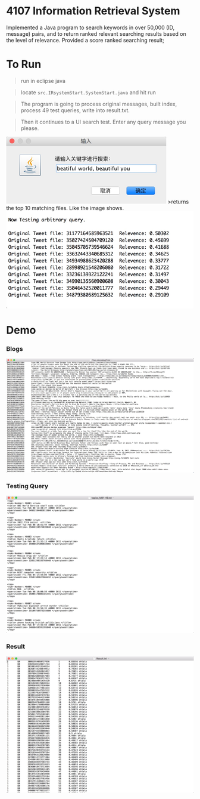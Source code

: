 # 4107 Information Retrieval System

Implemented a Java program to search keywords in over 50,000 (ID, message) pairs, and to return ranked relevant searching results based on the level of relevance. Provided a score ranked searching result;
# To Run
>run in eclipse java

>locate `src.IRsystemStart.SystemStart.java` and hit run
 
>The program is going to process original messages, built index, process 49 test queries, write into result.txt.

>Then it continues to a UI search test. Enter any query message you please.
<img width="430" height="180" src="https://github.com/jimjimliu/4107-Information-Retrieval-System/blob/master/image/cmd2.jpg">
>returns the top 10 matching files. Like the image shows.

<img width="530" height="260" src="https://github.com/jimjimliu/4107-Information-Retrieval-System/blob/master/image/search_result.jpg">

# Demo
### Blogs
![Image discription](https://github.com/jimjimliu/4107-Information-Retrieval-System/blob/master/image/blog.jpg)
### Testing Query
![Image discription](https://github.com/jimjimliu/4107-Information-Retrieval-System/blob/master/image/queries.jpg)
### Result
![Image discription](https://github.com/jimjimliu/4107-Information-Retrieval-System/blob/master/image/result.jpg)


